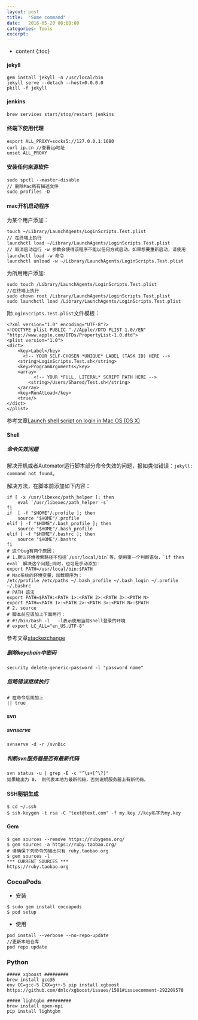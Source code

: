 ```yaml
---
layout: post
title:  "Some command"
date:   2016-05-20 00:00:00
categories: Tools
excerpt: 
---
```


* content
{:toc}


#### jekyll

````
gem install jekyll -n /usr/local/bin
jekyll serve --detach --host=0.0.0.0
pkill -f jekyll
````

#### jenkins

````
brew services start/stop/restart jenkins
````

#### 终端下使用代理

````
export ALL_PROXY=socks5://127.0.0.1:1080
curl ip.cn //查看ip地址
unset ALL_PROXY
````

#### 安装任何来源软件

````
sudo spctl --master-disable
// 删除Mac所有描述文件
sudo profiles -D
````

#### mac开机启动程序

为某个用户添加：

````
touch ~/Library/LaunchAgents/LoginScripts.Test.plist
// 在终端上执行
launchctl load ~/Library/LaunchAgents/LoginScripts.Test.plist
// 取消启动运行 -w 参数会使得该程序不能以任何方式启动。如果想要重新启动，请使用 launchctl load -w 命令
launchctl unload -w ~/Library/LaunchAgents/LoginScripts.Test.plist
````

为所用用户添加:

````
sudo touch /Library/LaunchAgents/LoginScripts.Test.plist
//在终端上执行
sudo chown root /Library/LaunchAgents/LoginScripts.Test.plist
sudo launchctl load /Library/LaunchAgents/LoginScripts.Test.plist
````

附`LoginScripts.Test.plist`文件模板：

````
<?xml version="1.0" encoding="UTF-8"?>
<!DOCTYPE plist PUBLIC "-//Apple//DTD PLIST 1.0//EN" "http://www.apple.com/DTDs/PropertyList-1.0.dtd">
<plist version="1.0">
<dict>
    <key>Label</key>
      <!-- YOUR SELF-CHOSEN *UNIQUE* LABEL (TASK ID) HERE -->
    <string>LoginScripts.Test.sh</string>
    <key>ProgramArguments</key>
    <array>
          <!-- YOUR *FULL, LITERAL* SCRIPT PATH HERE -->
        <string>/Users/Shared/Test.sh</string>
    </array>
    <key>RunAtLoad</key>
    <true/>
</dict>
</plist>
````

参考文章[Launch shell script on login in Mac OS (OS X)](https://stackoverflow.com/questions/22842016/launch-shell-script-on-login-in-mac-os-os-x?noredirect=1)

#### Shell

##### 命令失效问题

解决开机或者Automator运行脚本部分命令失效的问题，报如类似错误：`jekyll: command not found`。

解决方法，在脚本前添加如下内容：

````
if [ -x /usr/libexec/path_helper ]; then
    eval `/usr/libexec/path_helper -s`
fi
if  [ -f "$HOME"/.profile ]; then
    source "$HOME"/.profile
elif [ -f "$HOME"/.bash_profile ]; then
    source "$HOME"/.bash_profile
elif [ -f "$HOME"/.bashrc ]; then
    source "$HOME"/.bashrc
fi
# 这个bug有两个原因：
# 1.默认环境搜索路径不包括`/usr/local/bin`等，使用第一个判断语句，`if then eval` 解决这个问题;同时，也可是手动添加：
export PATH=/usr/local/bin:$PATH
# Mac系统的环境变量，加载顺序为：
/etc/profile /etc/paths ~/.bash_profile ~/.bash_login ~/.profile ~/.bashrc
# PATH 语法
export PATH=$PATH:<PATH 1>:<PATH 2>:<PATH 3>:<PATH N>
export PATH=<PATH 1>:<PATH 2>:<PATH 3>:<PATH N>:$PATH
# 2. source
# 脚本前应该加上下面两行：
# #!/bin/bash -l   -l表示使用当前shell登录的环境
# export LC_ALL="en_US.UTF-8"
````

参考文章[stackexchange](https://apple.stackexchange.com/a/192645)

##### 删除keychain中密码

````
security delete-generic-password -l "password name"
````


##### 忽略错误继续执行

````
# 在命令后面加上
|| true
````

#### svn

##### svnserve

````
svnserve -d -r /svnDic
````

##### 判断svn服务器是否有最新代码

````
svn status -u | grep -E -c "^\s+[^\?]"
如果输出为 0， 则代表本地为最新代码，否则说明服务器上有新代码。
````

#### SSH秘钥生成

````
$ cd ~/.ssh
$ ssh-keygen -t rsa -C "text@text.com" -f my.key //key名字为my.key
````

#### Gem

````
$ gem sources --remove https://rubygems.org/
$ gem sources -a https://ruby.taobao.org/
# 请确保下列命令的输出只有 ruby.taobao.org
$ gem sources -l
*** CURRENT SOURCES ***
https://ruby.taobao.org
````

### CocoaPods

- 安装

````
$ sudo gem install cocoapods 
$ pod setup 
````

- 使用

````
pod install --verbose --no-repo-update
//更新本地仓库
pod repo update
````

### Python

````
##### xgboost #########
brew install gcc@5
env CC=gcc-5 CXX=g++-5 pip install xgboost
https://github.com/dmlc/xgboost/issues/1501#issuecomment-292209578

##### lightgbm #########
brew install open-mpi
pip install lightgbm
````
